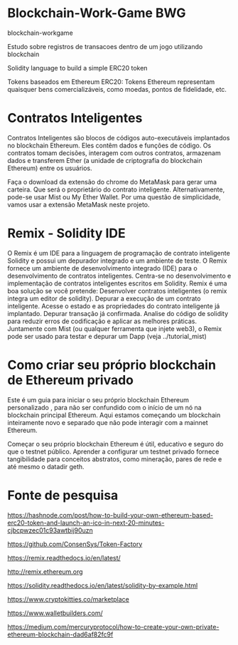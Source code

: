 # Blockchain-Work-Game BWG
blockchain-workgame

Estudo sobre registros de transacoes dentro de um jogo utilizando blockchain

Solidity language to build a simple ERC20 token

Tokens baseados em Ethereum ERC20: Tokens Ethereum representam quaisquer bens comercializáveis, como moedas, pontos de fidelidade, etc.

# Contratos Inteligentes
Contratos Inteligentes são blocos de códigos auto-executáveis implantados no blockchain Ethereum. Eles contêm dados e funções de código. Os contratos tomam decisões, interagem com outros contratos, armazenam dados e transferem Ether (a unidade de criptografia do blockchain Ethereum) entre os usuários.

Faça o download da extensão do chrome do MetaMask para gerar uma carteira. Que será o proprietário do contrato inteligente. Alternativamente, pode-se usar Mist ou My Ether Wallet. Por uma questão de simplicidade, vamos usar a extensão MetaMask neste projeto.

# Remix - Solidity IDE
O Remix é um IDE para a linguagem de programação de contrato inteligente Solidity e possui um depurador integrado e um ambiente de teste.
O Remix fornece um ambiente de desenvolvimento integrado (IDE) para o desenvolvimento de contratos inteligentes. 
Centra-se no desenvolvimento e implementação de contratos inteligentes escritos em Solidity.
Remix é uma boa solução se você pretende:
Desenvolver contratos inteligentes (o remix integra um editor de solidity).
Depurar a execução de um contrato inteligente.
Acesse o estado e as propriedades do contrato inteligente já implantado.
Depurar transação já confirmada.
Analise do código de solidity para reduzir erros de codificação e aplicar as melhores práticas.
Juntamente com Mist (ou qualquer ferramenta que injete web3), o Remix pode ser usado para testar e depurar um Dapp (veja ../tutorial_mist)

# Como criar seu próprio blockchain de Ethereum privado
Este é um guia para iniciar o seu próprio blockchain Ethereum personalizado , para não ser confundido com o início de um nó na blockchain principal Ethereum. Aqui estamos começando um blockchain inteiramente novo e separado que não pode interagir com a mainnet Ethereum.

Começar o seu próprio blockchain Ethereum é útil, educativo e seguro do que o testnet público. Aprender a configurar um testnet privado fornece tangibilidade para conceitos abstratos, como mineração, pares de rede e até mesmo o datadir geth.


# Fonte de pesquisa
https://hashnode.com/post/how-to-build-your-own-ethereum-based-erc20-token-and-launch-an-ico-in-next-20-minutes-cjbcpwzec01c93awtbij90uzn

https://github.com/ConsenSys/Token-Factory

https://remix.readthedocs.io/en/latest/

http://remix.ethereum.org

https://solidity.readthedocs.io/en/latest/solidity-by-example.html

https://www.cryptokitties.co/marketplace

https://www.walletbuilders.com/

https://medium.com/mercuryprotocol/how-to-create-your-own-private-ethereum-blockchain-dad6af82fc9f

